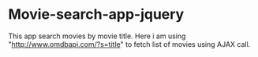 # Movie-search-app-jquery

This app search movies by movie title.
Here i am using "http://www.omdbapi.com/?s=title" to fetch list of movies using AJAX call.
